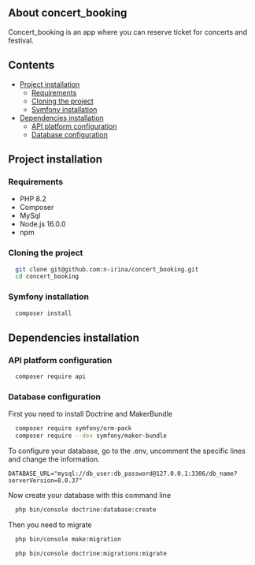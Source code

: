 ## About concert_booking

Concert_booking is an app where you can reserve ticket for concerts and festival.

## Contents

- [Project installation](#Project-installation)
   - [Requirements](#Requirements)
   - [Cloning the project](#Cloning-the-project)
   - [Symfony installation](#Symfony_installation)
- [Dependencies installation](#Dependencies-installation)
  - [API platform configuration](#API-platform-configuration)
  - [Database configuration](#Database-configuration)

## Project installation

### Requirements
- PHP 8.2
- Composer
- MySql
- Node.js 16.0.0
- npm

### Cloning the project

```bash
  git clone git@github.com:n-irina/concert_booking.git
  cd concert_booking
```

### Symfony installation

```bash
  composer install
```

## Dependencies installation

### API platform configuration

```bash
  composer require api
```

### Database configuration

First you need to install Doctrine and MakerBundle

```bash
  composer require symfony/orm-pack
  composer require --dev symfony/maker-bundle
```

To configure your database, go to the .env, uncomment the specific lines and change the information.

```.php
DATABASE_URL="mysql://db_user:db_password@127.0.0.1:3306/db_name?serverVersion=8.0.37"
```

Now create your database with this command line

```bash
  php bin/console doctrine:database:create
```

Then you need to migrate

```bash
  php bin/console make:migration
```
```bash
  php bin/console doctrine:migrations:migrate
```
